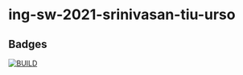 # ing-sw-2021-srinivasan-tiu-urso

## Badges
[![BUILD](https://circleci.com/gh/ravifrancesco/ing-sw-2021-srinivasan-tiu-urso.svg?style=shield&circle-token=d3f29cd7ec4c22170ffb9ec47a837be042e69e76)](https://circleci.com/gh/ravifrancesco/ing-sw-2021-srinivasan-tiu-urso)

